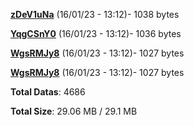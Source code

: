 [**zDeV1uNa**](/data/zDeV1uNa.txt) (16/01/23 - 13:12)- 1038 bytes

[**YqgCSnY0**](/data/YqgCSnY0.txt) (16/01/23 - 13:12)- 1036 bytes

[**WgsRMJy8**](/data/WgsRMJy8.txt) (16/01/23 - 13:12)- 1027 bytes

[**WgsRMJy8**](/data/WgsRMJy8.txt) (16/01/23 - 13:12)- 1027 bytes

**Total Datas**: 4686

**Total Size**: 29.06 MB / 29.1 MB